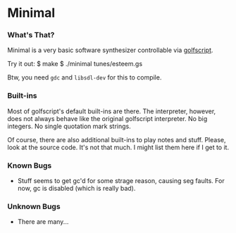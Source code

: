 Minimal
=======

### What's That? ###

Minimal is a very basic software synthesizer controllable via
[golfscript](http://www.golfscript.com/golfscript/index.html).

Try it out:
	$ make
	$ ./minimal tunes/esteem.gs

Btw, you need `gdc` and `libsdl-dev` for this to compile.


### Built-ins ###

Most of golfscript's default built-ins are there. The interpreter, however, does
not always behave like the original golfscript interpreter.
No big integers. No single quotation mark strings.

Of course, there are also additional built-ins to play notes and stuff. Please,
look at the source code. It's not that much. I might list them here if I get to
it.


### Known Bugs ###

- Stuff seems to get gc'd for some strage reason, causing seg faults. For now,
  gc is disabled (which is really bad).


### Unknown Bugs ###

- There are many...

